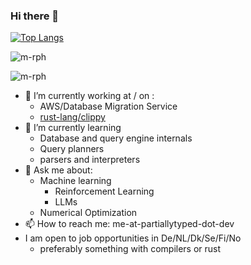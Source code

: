 ### Hi there 👋

[![Top Langs](https://github-readme-stats.vercel.app/api/top-langs/?username=m-rph)](https://github.com/anuraghazra/github-readme-stats)

<p><img align="center" src="https://github-readme-stats.vercel.app/api/top-langs?username=m-rph&show_icons=true&locale=en&layout=compact" alt="m-rph" /></p>

<p><img align="center" src="https://github-readme-streak-stats.herokuapp.com/?user=m-rph&" alt="m-rph" /></p>


- 🔭 I’m currently working at / on :
  - AWS/Database Migration Service
  - [rust-lang/clippy](https://github.com/rust-lang/rust-clippy)
- 🌱 I’m currently learning
  - Database and query engine internals
  - Query planners
  - parsers and interpreters
- 💬 Ask me about:
  - Machine learning
    - Reinforcement Learning 
    - LLMs
  - Numerical Optimization
- 📫 How to reach me: me-at-partiallytyped-dot-dev
- I am open to job opportunities in De/NL/Dk/Se/Fi/No
  - preferably something with compilers or rust
